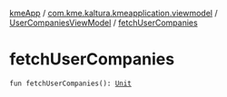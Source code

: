 [kmeApp](../../index.md) / [com.kme.kaltura.kmeapplication.viewmodel](../index.md) / [UserCompaniesViewModel](index.md) / [fetchUserCompanies](./fetch-user-companies.md)

# fetchUserCompanies

`fun fetchUserCompanies(): `[`Unit`](https://kotlinlang.org/api/latest/jvm/stdlib/kotlin/-unit/index.html)
